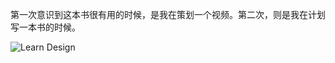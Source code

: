 第一次意识到这本书很有用的时候，是我在策划一个视频。第二次，则是我在计划写一本书的时候。

![Learn Design](./assets/article/images/learn-design.png)